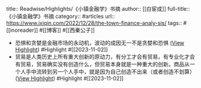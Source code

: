 title:: Readwise/Highlights/《小镇金融学》书摘
author:: [[白宦成]]
full-title:: 《小镇金融学》书摘
category:: #articles
url:: https://www.ixiqin.com/2022/12/28/the-town-finance-analy-sis/
tags:: #[[inoreader]] #[[博客]] #[[西秦公子]]
- 恐惧和贪婪是金融市场的永动机，波动的成因无一不是贪婪和恐惧 ([View Highlight](https://read.readwise.io/read/01he7xeqs911b4teg0essrx8aj)) #Highlight #[[2023-11-02]]
- 贸易是人类历史上所有重大创新的原动力，有分工才会有贸易，有专业化才会有贸易，贸易确实没有创造什么，但贸易本身就是一种重大的创新。商品从一个人手中流转到另一个人手中，就是因为自己创造不出来（或者创造不划算） ([View Highlight](https://read.readwise.io/read/01he7xf12g250a6wg5faq6490d)) #Highlight #[[2023-11-02]]